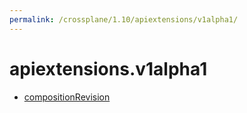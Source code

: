 ```yaml
---
permalink: /crossplane/1.10/apiextensions/v1alpha1/
---
```


# apiextensions.v1alpha1



* [compositionRevision](compositionRevision.md)